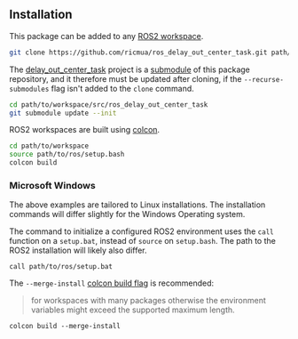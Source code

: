 <!-- License

Copyright 2022 Neuromechatronics Lab, Carnegie Mellon University (a.whit)

Contributors:
  a. whit. (nml@whit.contact)

This Source Code Form is subject to the terms of the Mozilla Public
License, v. 2.0. If a copy of the MPL was not distributed with this
file, You can obtain one at https://mozilla.org/MPL/2.0/.
-->

## Installation

This package can be added to any [ROS2 workspace].

```bash
git clone https://github.com/ricmua/ros_delay_out_center_task.git path/to/workspace/src/
```

The [delay_out_center_task] project is a [submodule] of this package 
repository, and it therefore must be updated after cloning, if the 
`--recurse-submodules` flag isn't added to the `clone` command.

```bash
cd path/to/workspace/src/ros_delay_out_center_task
git submodule update --init
```

ROS2 workspaces are built using [colcon].

```bash
cd path/to/workspace
source path/to/ros/setup.bash
colcon build
```

### Microsoft Windows

The above examples are tailored to Linux installations. The installation 
commands will differ slightly for the Windows Operating system.

The command to initialize a configured ROS2 environment uses the `call` 
function on a `setup.bat`, instead of `source` on `setup.bash`. The path to the 
ROS2 installation will likely also differ.

```
call path/to/ros/setup.bat
```

The `--merge-install` [colcon build flag] is recommended:

> for workspaces with many packages otherwise the environment variables might 
  exceed the supported maximum length.

```
colcon build --merge-install
```

<!---------------------------------------------------------------------
   References
---------------------------------------------------------------------->

[ROS2]: https://docs.ros.org/en/humble/index.html

[ROS2 workspace]: https://docs.ros.org/en/humble/Tutorials/Beginner-Client-Libraries/Creating-A-Workspace/Creating-A-Workspace.html

[colcon]: https://docs.ros.org/en/humble/Tutorials/Beginner-Client-Libraries/Colcon-Tutorial.html

[ros2_build_system]: https://docs.ros.org/en/humble/Concepts/About-Build-System.html

[configure_ros2_environment]: https://docs.ros.org/en/humble/Tutorials/Configuring-ROS2-Environment.html

[build_a_ros2_package]: https://docs.ros.org/en/humble/Tutorials/Creating-Your-First-ROS2-Package.html#build-a-package

[delay_out_center_task]: https://github.com/ricmua/delay_out_center_task

[submodule]: https://git-scm.com/book/en/v2/Git-Tools-Submodules

[colcon build flag]: https://colcon.readthedocs.io/en/released/reference/verb/build.html

